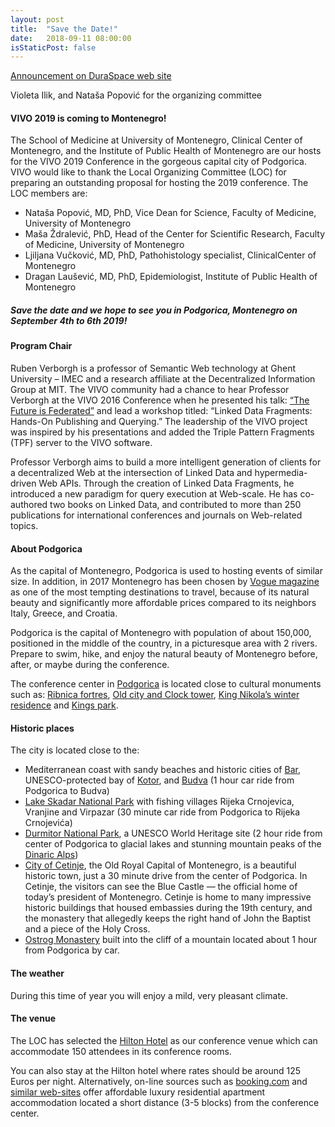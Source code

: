 ```yaml
---
layout: post
title:  "Save the Date!"
date:   2018-09-11 08:00:00
isStaticPost: false
---
```


[Announcement on DuraSpace web site](https://duraspace.org/save-the-date-vivo-2019-september-4-6-podgorica-montenegro/)

Violeta Ilik, and Nataša Popović for the organizing committee

#### VIVO 2019 is coming to Montenegro!

The School of Medicine at University of Montenegro, Clinical Center of Montenegro, and the Institute of Public Health of Montenegro are our hosts for the VIVO 2019 Conference in the gorgeous capital city of Podgorica. VIVO would like to thank the Local Organizing Committee (LOC) for preparing an outstanding proposal for hosting the 2019 conference. The LOC members are:

* Nataša Popović, MD, PhD, Vice Dean for Science, Faculty of Medicine, University of Montenegro
* Maša Ždralević, PhD, Head of the Center for Scientific Research, Faculty of Medicine, University of Montenegro
* Ljiljana Vučković, MD, PhD, Pathohistology specialist, ClinicalCenter of Montenegro
* Dragan Laušević, MD, PhD, Epidemiologist, Institute of Public Health of Montenegro

##### Save the date and we hope to see you in Podgorica, Montenegro on September 4th to 6th 2019!

#### Program Chair

Ruben Verborgh is a professor of Semantic Web technology at Ghent University – IMEC and a research affiliate at the Decentralized Information Group at MIT. The VIVO community had a chance to hear Professor Verborgh at the VIVO 2016 Conference when he presented his talk: [“The Future is Federated”](https://figshare.com/articles/The_Future_is_Federated/3680310) and lead a workshop titled: “Linked Data Fragments: Hands-On Publishing and Querying.” The leadership of the VIVO project was inspired by his presentations and added the Triple Pattern Fragments (TPF) server to the VIVO software.

Professor Verborgh aims to build a more intelligent generation of clients for a decentralized Web at the intersection of Linked Data and hypermedia-driven Web APIs. Through the creation of Linked Data Fragments, he introduced a new paradigm for query execution at Web-scale. He has co-authored two books on Linked Data, and contributed to more than 250 publications for international conferences and journals on Web-related topics.

#### About Podgorica

As the capital of Montenegro, Podgorica is used to hosting events of similar size. In addition, in 2017 Montenegro has been chosen by [Vogue magazine](https://www.vogue.com/article/montenegro-best-new-travel-destination-guide) as one of the most tempting destinations to travel, because of its natural beauty and significantly more affordable prices compared to its neighbors Italy, Greece, and Croatia.

Podgorica is the capital of Montenegro with population of about 150,000, positioned in the middle of the country, in a picturesque area with 2 rivers. Prepare to swim, hike, and enjoy the natural beauty of Montenegro before, after, or maybe during the conference.

The conference center in [Podgorica](https://en.wikipedia.org/wiki/Podgorica) is located close to cultural monuments such as: [Ribnica fortres](https://en.wikipedia.org/wiki/Ribnica_(fortress)), [Old city and Clock tower](https://en.wikipedia.org/wiki/Clock_Tower_(Podgorica)), [King Nikola’s winter residence](https://en.wikipedia.org/wiki/Podgorica_Royal_Palace#/media/File:WInter_Royal_Palace_in_Podgorica.jpg) and [Kings park](https://www.tripadvisor.com/Attraction_Review-g304088-d7258648-Reviews-King_s_Park-Podgorica_Podgorica_Municipality.html).

#### Historic places

The city is located close to the:

* Mediterranean coast with sandy beaches and historic cities of [Bar](https://en.wikipedia.org/wiki/Bar,_Montenegro), UNESCO-protected bay of [Kotor](https://en.wikipedia.org/wiki/Kotor), and [Budva](https://en.wikipedia.org/wiki/Budva) (1 hour car ride from Podgorica to Budva)
* [Lake Skadar National Park](https://www.visit-montenegro.com/tourism/national-parks/lake-skadar/) with fishing villages Rijeka Crnojevica, Vranjine and Virpazar (30 minute car ride from Podgorica to Rijeka Crnojevića)
* [Durmitor National Park](https://whc.unesco.org/en/list/100), a UNESCO World Heritage site (2 hour ride from center of Podgorica to glacial lakes and stunning mountain peaks of the [Dinaric Alps](https://en.wikipedia.org/wiki/Dinaric_Alps))
* [City of Cetinje](http://montenegro-for.me/2017/10/5-things-you-should-not-miss-in-cetinje/), the Old Royal Capital of Montenegro, is a beautiful historic town, just a 30 minute drive from the center of Podgorica. In Cetinje, the visitors can see the Blue Castle — the official home of today’s president of Montenegro. Cetinje is home to many impressive historic buildings that housed embassies during the 19th century, and the monastery that allegedly keeps the right hand of John the Baptist and a piece of the Holy Cross.
* [Ostrog Monastery](https://www.montenegropulse.com/ostrog.html) built into the cliff of a mountain located about 1 hour from Podgorica by car.

#### The weather

During this time of year you will enjoy a mild, very pleasant climate.

#### The venue

The LOC has selected the [Hilton Hotel](https://www3.hilton.com/en/hotels/montenegro/hilton-podgorica-crna-gora-TGDPMHI/index.html) as our conference venue which can accommodate 150 attendees in its conference rooms.  

You can also stay at the Hilton hotel where rates should be around 125 Euros per night. Alternatively, on-line sources such as [booking.com](http://booking.com/) and [similar web-sites](http://www.ustanzadan.me/en/rent-a-stan/) offer affordable luxury residential apartment accommodation located a short distance (3-5 blocks) from the conference center.
